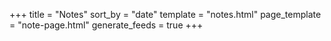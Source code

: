 +++
title = "Notes"
sort_by = "date"
template = "notes.html"
page_template = "note-page.html"
generate_feeds = true
+++
